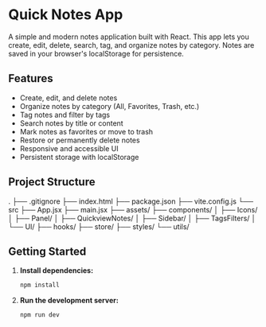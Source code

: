 # Quick Notes App

A simple and modern notes application built with React. This app lets you create, edit, delete, search, tag, and organize notes by category. Notes are saved in your browser's localStorage for persistence.

## Features

- Create, edit, and delete notes
- Organize notes by category (All, Favorites, Trash, etc.)
- Tag notes and filter by tags
- Search notes by title or content
- Mark notes as favorites or move to trash
- Restore or permanently delete notes
- Responsive and accessible UI
- Persistent storage with localStorage

## Project Structure
.
├── .gitignore
├── index.html
├── package.json
├── vite.config.js
└── src
    ├── App.jsx
    ├── main.jsx
    ├── assets/
    ├── components/
    │   ├── Icons/
    │   ├── Panel/
    │   ├── QuickviewNotes/
    │   ├── Sidebar/
    │   ├── TagsFilters/
    │   └── UI/
    ├── hooks/
    ├── store/
    ├── styles/
    └── utils/

## Getting Started

1. **Install dependencies:**
    ```bash
    npm install
    ```

2. **Run the development server:**
    ```bash
    npm run dev
    ```
